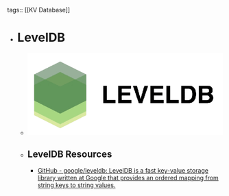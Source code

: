 tags:: [[KV Database]]

- # LevelDB
	- ![leveldb.png](../assets/leveldb_1704167056969_0.png)
	- ## LevelDB Resources
		- [GitHub - google/leveldb: LevelDB is a fast key-value storage library written at Google that provides an ordered mapping from string keys to string values.](https://github.com/google/leveldb)